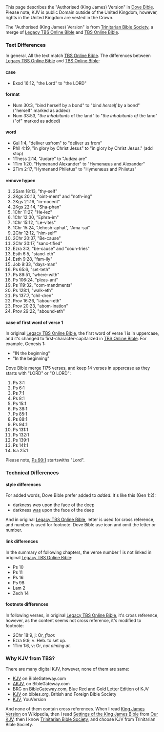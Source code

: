 This page describes the "Authorised (King James) Version" in [Dove Bible](https://bible.jianyu.io). Please note, KJV is public Domain outside of the United Kingdom, however, rights in the United Kingdom are vested in the Crown.

The "Authorised (King James) Version" is from [Trinitarian Bible Society](https://tbsbibles.org/), a merge of [Legacy TBS Online Bible](https://tbsdigital.net) and [TBS Online Bible](https://www.tbsonlinebible.com).

### Text Differences
In general, All the text match [TBS Online Bible](https://www.tbsonlinebible.com). The differences between [Legacy TBS Online Bible](https://tbsdigital.net) and [TBS Online Bible](https://www.tbsonlinebible.com):

#### case
- Exod 16:12, "the Lord" to "the LORD"

#### format
- Num 30:3, "bind<i>&#160;</i>herself by a bond" to "bind<i>&#160;herself</i> by a bond" ("herself" marked as added)
- Num 33:53, "<i>the in</i><i>hab</i><i>i</i><i>tants </i>of the land" to "<i>the inhabitants of</i> the land" ("of" marked as added)

#### word
- Gal 1:4, "deliver usfrom" to "deliver us from"
- Phil 4:19, "in glory by Christ Jesus" to "in glory by Christ Jesus." (add stop)
- 1Thess 2:14, "Judare" to "Judæa are"
- 1Tim 1:20, "Hymenand Alexander" to "Hymenæus and Alexander"
- 2Tim 2:17, "Hymenand Philetus" to "Hymenæus and Philetus"

#### remove hypen
1. 2Sam 18:13, "thy-self"
1. 2Kgs 20:13, "oint-ment" and "noth-ing"
1. 2Kgs 21:16, "in-nocent"
1. 2Kgs 22:14, "Sha-phan"
1. 1Chr 11:27, "He-lez"
1. 1Chr 12:30, "Ephra-im"
1. 1Chr 15:12, "Le-vites"
1. 1Chr 15:24, "Jehosh-aphat", "Ama-sai"
1. 2Chr 12:12, "him-self"
1. 2Chr 20:37, "Be-cause"
1. 2Chr 30:17, "sanc-tified"
1. Ezra 3:3, "be-cause" and "coun-tries"
1. Esth 6:5, "stand-eth"
1. Esth 9:28, "fam-ily"
1. Job 9:33, "days-man"
1. Ps 65:6, "set-teth"
1. Ps 89:51, "where-with"
1. Ps 106:24, "pleas-ant"
1. Ps 119:32, "com-mandments"
1. Ps 128:1, "walk-eth"
1. Ps 137:7, "chil-dren"
1. Prov 16:26, "labour-eth"
1. Prov 20:23, "abom-ination"
1. Prov 29:22, "abound-eth"

#### case of first word of verse 1
In original [Legacy TBS Online Bible](https://tbsdigital.net), the first word of verse 1 is in uppercase, and it's changed to first-character-capitalized in [TBS Online Bible](https://www.tbsonlinebible.com). For example, Genesis 1:

- "IN the beginning"
- "In the beginning"

Dove Bible merge 1175 verses, and keep 14 verses in uppercase as they starts with "LORD" or "O LORD":

1. Ps 3:1
1. Ps 6:1
1. Ps 7:1
1. Ps 8:1
1. Ps 15:1
1. Ps 38:1
1. Ps 85:1
1. Ps 88:1
1. Ps 94:1
1. Ps 131:1
1. Ps 132:1
1. Ps 139:1
1. Ps 141:1
1. Isa 25:1

Please note, [Ps 90:1](https://www.tbsonlinebible.com/#en_PSA_90) startswiths "Lord".

### Technical Differences

#### style differences
For added words, Dove Bible prefer <span style="border-bottom: 1px dotted">added</span> to <i>added</i>. It's like this (Gen 1:2):

- darkness <i>was</i> upon the face of the deep
- darkness <i style="border-bottom: 1px dotted; font-style: normal">was</i> upon the face of the deep

And in original [Legacy TBS Online Bible](https://tbsdigital.net), letter is used for cross reference, and number is used for footnote. Dove Bible use icon and omit the letter or number.

#### link differences

In the summary of following chapters, the verse number 1 is not linked in original [Legacy TBS Online Bible](https://tbsdigital.net):

- Ps 10
- Ps 11
- Ps 16
- Ps 98
- Lam 2
- Zech 14

#### footnote differences

In following verses, in original [Legacy TBS Online Bible](https://tbsdigital.net), it's cross reference, however, as the content seems not cross reference, it's modified to footnote:

- 2Chr 18:9, j: Or, <i>floor.</i> 
- Ezra 9:9, v: Heb. to set up. 
- 1Tim 1:6, v: Or, <i>not aiming at.</i> 

### Why KJV from TBS?

There are many digital KJV, however, none of them are same:

- [KJV](https://www.biblegateway.com/versions/King-James-Version-KJV-Bible/) on BibleGateway.com
- [AKJV](https://www.biblegateway.com/versions/Authorized-King-James-Version-AKJV-Bible/), on BibleGateway.com
- [BRG](https://www.biblegateway.com/versions/BRG-Bible/) on BibleGateway.com, Blue Red and Gold Letter Edition of KJV
- [KJV](https://www.biblegateway.com/versions/BRG-Bible/) on bibles.org, British and Foreign Bible Society
- [KJV](https://www.bible.com/versions/1), YouVersion

And none of them contain cross references. When I read [King James Version](https://en.wikipedia.org/wiki/King_James_Version) on Wikipedia, then I read [Settings of the King James Bible](http://www.ourkjv.com/KJB.pdf) from [Our KJV](http://www.ourkjv.com/), then I know [Trinitarian Bible Society](https://tbsbibles.org/), and choose KJV from Trinitarian Bible Society.
